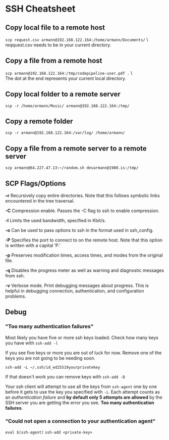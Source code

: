# SSH Cheatsheet
 
## Copy local file to a remote host ###  
``scp request.csv armann@192.168.122.164:/home/armann/Documents/`` \  
reqquest.csv needs to be in your current directory.  
  
## Copy a file from a remote host ###  
``scp armann@192.168.122.164:/tmp/codepipeline-user.pdf .`` \  
The dot at the end represents your current local directory.  
  
## Copy local folder to a remote server  
``scp -r /home/armann/Music/ armann@192.168.122.164:/tmp/``  
  
## Copy a remote folder  
``scp -r armann@192.168.122.164:/var/log/ /home/armann/``  
  
## Copy a file from a remote server to a remote server  
``scp armann@64.227.47.13:~/random.sh devarmann@1980.is:/tmp/``  
  
## SCP Flags/Options  
  
**–r** Recursively copy entire directories. Note that this follows symbolic links encountered in the tree traversal.  
  
**-C** Compression enable. Passes the -C flag to ssh to enable compression.  
  
**-l** Limits the used bandwidth, specified in Kbit/s.  
  
**-o** Can be used to pass options to ssh in the format used in ssh_config.  
  
**-P** Specifies the port to connect to on the remote host. Note that this option is written with a capital ‘P.’  
  
**-p** Preserves modification times, access times, and modes from the original file.  
  
**-q** Disables the progress meter as well as warning and diagnostic messages from ssh.  
  
**-v** Verbose mode. Print debugging messages about progress. This is helpful in debugging connection, authentication, and configuration problems.  
  
## Debug  

### "Too many authentication failures"

Most likely you have five or more ssh keys loaded. Check how many keys you have with ``ssh-add -l``  
  
If you see five keys or more you are out of luck for now. Remove one of the keys you are not going to be needing soon.  
  
``ssh-add -L ~/.ssh/id_ed25519yourprivatekey``  
  
If that doesn't work you can remove keys with ``ssh-add -D``  
  
Your ssh client will attempt to use all the keys from `ssh-agent` one by one before it gets to use the key you specified with `-i`. Each attempt counts as an _authentication failure_ and **by default only 5 attempts are allowed** by the SSH server you are getting the error you see. **Too many authentication failures**.  

### “Could not open a connection to your authentication agent“

``eval $(ssh-agent)``
``ssh-add <private-key>`` 
